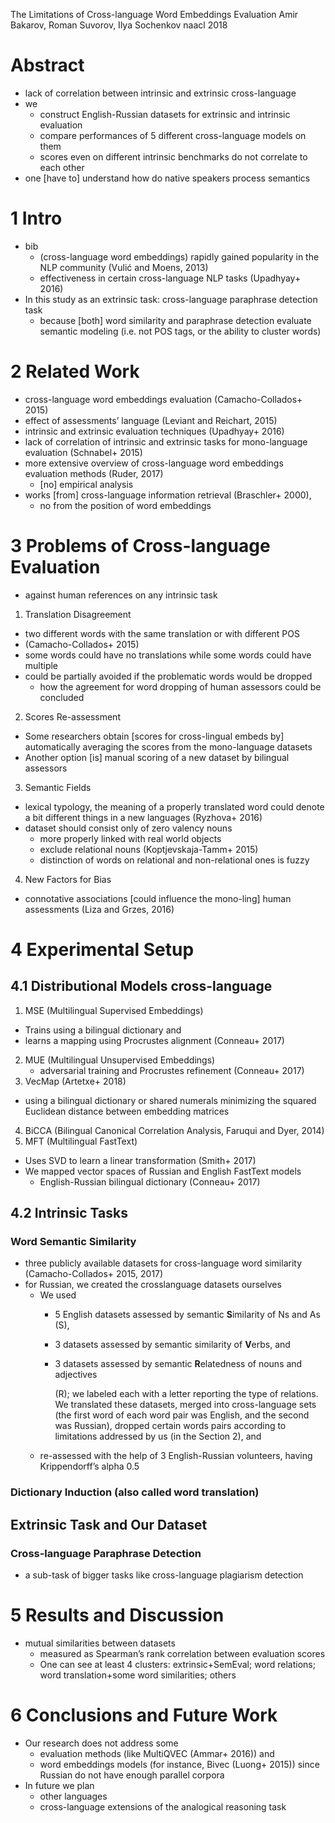 The Limitations of Cross-language Word Embeddings Evaluation
Amir Bakarov, Roman Suvorov, Ilya Sochenkov
naacl 2018

# Abstract

* lack of correlation between intrinsic and extrinsic cross-language
* we
  * construct English-Russian datasets for extrinsic and intrinsic evaluation
  * compare performances of 5 different cross-language models on them
  * scores even on different intrinsic benchmarks do not correlate to each other
* one [have to] understand how do native speakers process semantics

# 1 Intro

* bib
  * (cross-language word embeddings) rapidly gained popularity in the NLP
    community (Vulić and Moens, 2013)
  * effectiveness in certain cross-language NLP tasks (Upadhyay+ 2016)
* In this study as an extrinsic task: cross-language paraphrase detection task
  * because [both] word similarity and paraphrase detection evaluate
    semantic modeling (i.e. not POS tags, or the ability to cluster words)

# 2 Related Work

* cross-language word embeddings evaluation (Camacho-Collados+ 2015)
* effect of assessments’ language (Leviant and Reichart, 2015)
* intrinsic and extrinsic evaluation techniques (Upadhyay+ 2016)
* lack of correlation of intrinsic and extrinsic tasks for mono-language
  evaluation (Schnabel+ 2015)
* more extensive overview of cross-language word embeddings evaluation methods
  (Ruder, 2017)
  * [no] empirical analysis
* works [from] cross-language information retrieval (Braschler+ 2000),
  * no from the position of word embeddings

# 3 Problems of Cross-language Evaluation

* against human references on any intrinsic task
1. Translation Disagreement
  * two different words with the same translation or with different POS
  * (Camacho-Collados+ 2015)
  * some words could have no translations while some words could have multiple
  * could be partially avoided if the problematic words would be dropped
    * how the agreement for word dropping of human assessors could be concluded
2. Scores Re-assessment
  * Some researchers obtain [scores for cross-lingual embeds by] automatically
    averaging the scores from the mono-language datasets
  * Another option [is] manual scoring of a new dataset by bilingual assessors
3. Semantic Fields
  * lexical typology, the meaning of a properly translated word could denote a
    bit different things in a new languages (Ryzhova+ 2016)
  * dataset should consist only of zero valency nouns
    * more properly linked with real world objects
    * exclude relational nouns (Koptjevskaja-Tamm+ 2015)
    * distinction of words on relational and non-relational ones is fuzzy
4. New Factors for Bias
  * connotative associations [could influence the mono-ling] human assessments
    (Liza and Grzes, 2016)

# 4 Experimental Setup

## 4.1 Distributional Models cross-language

1. MSE (Multilingual Supervised Embeddings)
  * Trains using a bilingual dictionary and
  * learns a mapping using Procrustes alignment (Conneau+ 2017)
2. MUE (Multilingual Unsupervised Embeddings)
   * adversarial training and Procrustes refinement (Conneau+ 2017)
3. VecMap (Artetxe+ 2018)
  * using a bilingual dictionary or shared numerals
    minimizing the squared Euclidean distance between embedding matrices
4. BiCCA (Bilingual Canonical Correlation Analysis, Faruqui and Dyer, 2014)
5. MFT (Multilingual FastText)
  * Uses SVD to learn a linear transformation (Smith+ 2017)
* We mapped vector spaces of Russian and English FastText models
  * English-Russian bilingual dictionary (Conneau+ 2017)

## 4.2 Intrinsic Tasks

### Word Semantic Similarity

* three publicly available datasets for cross-language word similarity
  (Camacho-Collados+ 2015, 2017)
* for Russian, we created the crosslanguage datasets ourselves
  * We used
    * 5 English datasets assessed by semantic **S**imilarity of Ns and As (S),
    * 3 datasets assessed by semantic similarity of **V**erbs, and
    * 3 datasets assessed by semantic **R**elatedness of nouns and adjectives

      (R); we labeled each with a letter reporting the type of relations. We
      translated these datasets, merged into cross-language sets (the first
      word of each word pair was English, and the second was Russian), dropped
      certain words pairs according to limitations addressed by us (in the
      Section 2), and
  * re-assessed with the help of 3 English-Russian volunteers, having
    Krippendorff’s alpha 0.5

### Dictionary Induction (also called word translation)

## Extrinsic Task and Our Dataset

### Cross-language Paraphrase Detection

* a sub-task of bigger tasks like cross-language plagiarism detection

# 5 Results and Discussion

* mutual similarities between datasets
  * measured as Spearman’s rank correlation between evaluation scores
  * One can see at least 4 clusters:
    extrinsic+SemEval; word relations; word translation+some word similarities;
    others

# 6 Conclusions and Future Work

* Our research does not address some
  * evaluation methods (like MultiQVEC (Ammar+ 2016)) and
  * word embeddings models (for instance, Bivec (Luong+ 2015))
    since Russian do not have enough parallel corpora
* In future we plan
  * other languages
  * cross-language extensions of the analogical reasoning task
